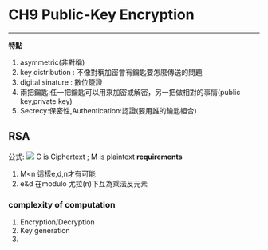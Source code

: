 # CH9 Public-Key Encryption

---

**特點**
1. asymmetric(非對稱)
2. key distribution : 不像對稱加密會有鑰匙要怎麼傳送的問題
3. digital sinature : 數位簽證
4. 兩把鑰匙:任一把鑰匙可以用來加密或解密，另一把做相對的事情(public key,private key)
5. Secrecy:保密性,Authentication:認證(要用誰的鑰匙組合)


## RSA 
公式:
    ![](https://s3-ap-northeast-1.amazonaws.com/g0v-hackmd-images/uploads/upload_50626a68b409cfc34fb268159655bd30.png)
C is Ciphertext ; M is plaintext 
**requirements**
1. M<n 這樣e,d,n才有可能
2. e&d 在modulo 尤拉(n)下互為乘法反元素
### complexity of computation
1. Encryption/Decryption
2. Key generation
3. 

